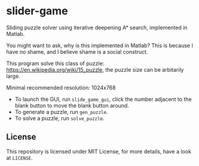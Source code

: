 # slider-game
Sliding puzzle solver using iterative deepening A* search, implemented in Matlab. 

You might want to ask, why is this implemented in Matlab? This is because I have no shame, and I believe shame is a social construct. 

This program solve this class of puzzle: https://en.wikipedia.org/wiki/15_puzzle, the puzzle size can be arbitarily large. 

Minimal recommended resolution: 1024x768

- To launch the GUI, run ``slide_game_gui``, click the number adjacent to the blank button to move the blank button around.
- To generate a puzzle, run ``gen_puzzle``. 
- To solve a puzzle, run ``solve_puzzle``. 


## License
This repository is licensed under MIT License, for more details, have a look at ``LICENSE``. 
